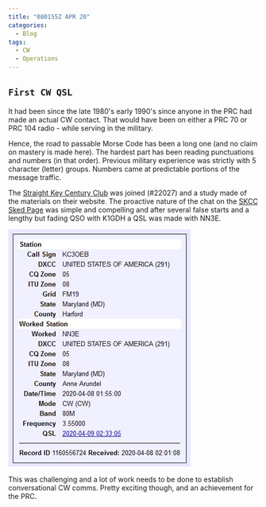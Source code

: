 ```yaml
---
title: "080155Z APR 20"
categories:
  - Blog
tags:
  - CW
  - Operations
---
```

`First CW QSL`
---

It had been since the late 1980's early 1990's since anyone in the PRC had made an actual CW contact.  That would have been on either a PRC 70 or PRC 104 radio - while serving in the military.

Hence, the road to passable Morse Code has been a long one (and no claim on mastery is made here). The hardest part has been reading punctuations and numbers (in that order).  Previous military experience was strictly with 5 character (letter) groups.  Numbers came at predictable portions of the message traffic.

The [Straight Key Century Club][1] was joined (#22027) and a study made of the materials on their website.  The proactive nature of the chat on the [SKCC Sked Page][2] was simple and compelling and after several false starts and a lengthy but fading QSO with K1GDH a QSL was made with NN3E.


![LoTW Entry](/assets/images/gallery-006/first_CW_QSL.JPG)

This was challenging and a lot of work needs to be done to establish conversational CW comms.  Pretty exciting though, and an achievement for the PRC.


[1]: https://www.skccgroup.com/
[2]: https://sked.skccgroup.com/
